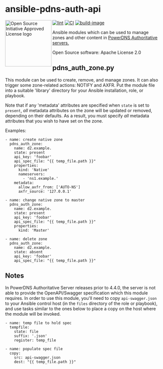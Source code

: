 # ansible-pdns-auth-api

<a href="https://opensource.org"><img height="150" align="left" src="https://opensource.org/files/OSIApprovedCropped.png" alt="Open Source Initiative Approved License logo"></a>
[![lint](https://github.com/kpfleming/ansible-pdns-auth-zone/workflows/lint/badge.svg)](https://github.com/kpfleming/ansible-pdns-auth-zone/actions?query=workflow%3Alint)
[![CI](https://github.com/kpfleming/ansible-pdns-auth-zone/workflows/CI/badge.svg)](https://github.com/kpfleming/ansible-pdns-auth-zone/actions?query=workflow%3ACI)
[![build-image](https://github.com/kpfleming/ansible-pdns-auth-zone/workflows/build-image/badge.svg)](https://github.com/kpfleming/ansible-pdns-auth-zone/actions?query=workflow%3Abuild-image)

Ansible modules which can be used to manage zones and other content in
[PowerDNS Authoritative servers.](https://www.powerdns.com/auth.html)

Open Source software: Apache License 2.0



## pdns_auth_zone.py

This module can be used to create, remove, and manage zones. It can
also trigger some zone-related actions: NOTIFY and AXFR. Put the
module file into a suitable 'library' directory for your Ansible
installation, role, or playbook.

Note that if any 'metadata' attributes are specified when `state` is
set to `present`, *all* metadata attributes on the zone will be
updated or removed, depending on their defaults. As a result, you
must specify *all* metadata attributes that you wish to have set
on the zone.

Examples:
```
- name: create native zone
  pdns_auth_zone:
    name: d2.example.
    state: present
    api_key: 'foobar'
    api_spec_file: "{{ temp_file.path }}"
    properties:
      kind: 'Native'
      nameservers:
        - 'ns1.example.'
    metadata:
      allow_axfr_from: ['AUTO-NS']
      axfr_source: '127.0.0.1'

- name: change native zone to master
  pdns_auth_zone:
    name: d2.example.
    state: present
    api_key: 'foobar'
    api_spec_file: "{{ temp_file.path }}"
    properties:
      kind: 'Master'

- name: delete zone
  pdns_auth_zone:
    name: d2.example.
    state: absent
    api_key: 'foobar'
    api_spec_file: "{{ temp_file.path }}"
```

## Notes

In PowerDNS Authoritative Server releases prior to 4.4.0, the server
is not able to provide the OpenAPI/Swagger specification which this
module requires. In order to use this module, you'll need to copy
`api-swagger.json` to your Ansible control host (in the `files`
directory of the role or playbook), and use tasks similar to the ones
below to place a copy on the host where the module will be invoked.

```
- name: temp file to hold spec
  tempfile:
    state: file
    suffix: '.json'
    register: temp_file

- name: populate spec file
  copy:
    src: api-swagger.json
    dest: "{{ temp_file.path }}"
```
